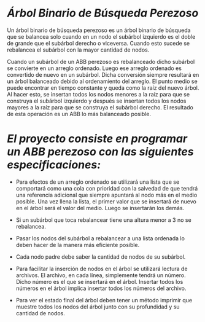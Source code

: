 # *Árbol Binario de Búsqueda Perezoso* 

Un árbol binario de búsqueda perezoso es un árbol binario de búsqueda que se balancea solo
cuando en un nodo el subárbol izquierdo es el doble de grande que el subárbol derecho o
viceversa. Cuando esto sucede se rebalancea el subárbol con la mayor cantidad de nodos.

Cuando un subárbol de un ABB perezoso es rebalanceado dicho subárbol se convierte en un
arreglo ordenado. Luego ese arreglo ordenado es convertido de nuevo en un subárbol. Dicha
conversión siempre resultará en un árbol balanceado debido al ordenamiento del arreglo. El punto
medio se puede encontrar en tiempo constante y queda como la raíz del nuevo árbol. Al hacer
esto, se insertan todos los nodos menores a la raíz para que se construya el subárbol izquierdo y
después se insertan todos los nodos mayores a la raíz para que se construya el subárbol derecho.
El resultado de esta operación es un ABB lo más balanceado posible.

# *El proyecto consiste en programar un ABB perezoso con las siguientes especificaciones:*

* Para efectos de un arreglo ordenado se utilizará una lista que se comportará como una
cola con prioridad con la salvedad de que tendrá una referencia adicional que siempre
apuntará al nodo más en el medio posible. Una vez llena la lista, el primer valor que se
insertará de nuevo en el árbol será el valor del medio. Luego se insertarán los demás.

* Si un subárbol que toca rebalancear tiene una altura menor a 3 no se rebalancea.

* Pasar los nodos del subárbol a rebalancear a una lista ordenada lo deben hacer de la
manera más eficiente posible.

* Cada nodo padre debe saber la cantidad de nodos de su subárbol.

* Para facilitar la inserción de nodos en el árbol se utilizará lectura de archivos. El archivo, en
cada línea, simplemente tendrá un número. Dicho número es el que se insertará en el
árbol. Insertar todos los números en el árbol implica insertar todos los números del
archivo.

* Para ver el estado final del árbol deben tener un método imprimir que muestre todos
los nodos del árbol junto con su profundidad y su cantidad de nodos.
